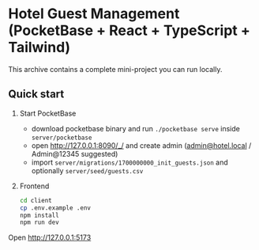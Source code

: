 # Hotel Guest Management (PocketBase + React + TypeScript + Tailwind)

This archive contains a complete mini-project you can run locally.

## Quick start

1. Start PocketBase
   - download pocketbase binary and run `./pocketbase serve` inside `server/pocketbase`
   - open http://127.0.0.1:8090/_/ and create admin (admin@hotel.local / Admin@12345 suggested)
   - import `server/migrations/1700000000_init_guests.json` and optionally `server/seed/guests.csv`

2. Frontend
   ```bash
   cd client
   cp .env.example .env
   npm install
   npm run dev
   ```

Open http://127.0.0.1:5173

